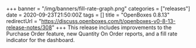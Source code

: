 +++
banner = "/img/banners/fill-rate-graph.png"
categories = ["releases"]
date = 2020-09-23T21:50:00Z
tags = []
title = "OpenBoxes 0.8.13"
redirectUrl = "https://discuss.openboxes.com/t/openboxes-v0-8-13-release-notes/308"
+++
This release includes improvements to the Purchase Order feature, new
Quantity On Order reports, and a fill rate indicator for the dashboard.

<!--more-->


